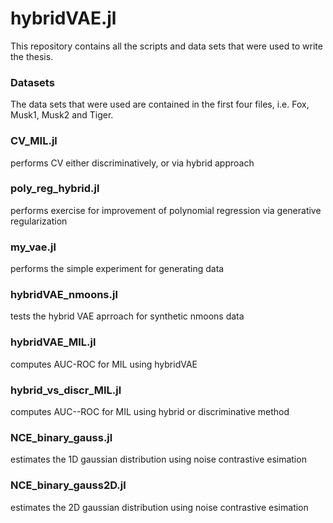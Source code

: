 # hybridVAE.jl

This repository contains all the scripts and data sets that were used to write the thesis.

### Datasets
The data sets that were used are contained in the first four files, i.e. Fox, Musk1, Musk2 and Tiger.

### CV_MIL.jl
performs CV either discriminatively, or via hybrid approach

###  poly_reg_hybrid.jl
performs exercise for improvement of polynomial regression via generative regularization

### my_vae.jl
performs the simple experiment for generating data 

### hybridVAE_nmoons.jl
tests the hybrid VAE aprroach for synthetic nmoons data

### hybridVAE_MIL.jl
computes AUC-ROC for MIL using hybridVAE

### hybrid_vs_discr_MIL.jl
computes AUC--ROC for MIL using hybrid or discriminative method

### NCE_binary_gauss.jl
estimates the 1D gaussian distribution using noise contrastive esimation

### NCE_binary_gauss2D.jl
estimates the 2D gaussian distribution using noise contrastive esimation
